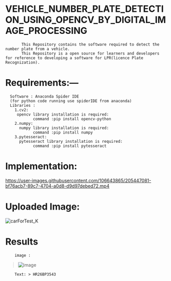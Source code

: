 <!--Minor_Project-->

# VEHICLE_NUMBER_PLATE_DETECTION_USING_OPENCV_BY_DIGITAL_IMAGE_PROCESSING
<!--
#  Abstract— 
><p>
           Vehicle Number plate detection plays a major role in many fields and areas.In this paper,a better and efficient method is 
           proposed to detect the vehicle number plate from an image.This method contains number plate recognization by using Open CV 
           and PYTESSERACT libraries.Open CV is used for taking image as input and converting image from RGB to grayscale,and detecting 
           numberplate by using Harr Cascadeclassifier and PYTESSERACT is used to convert the number plate image to list of words.  
</p>
-->
<!--   Explain about project --> 
           This Repository contains the software required to detect the number plate from a vehicle.
           This Repository is a open source for learners and developers for reference to developing a software for LPR(licence Plate Recognization).
           
<!--   Explain about project --> 
# Requirements:— 
> <p>
      Software : Anaconda Spider IDE
      (for python code running use spiderIDE from anaconda)
      Libraries : 
        1.cv2:
         opencv library installation is required:
                command :pip install opencv-python
        2.numpy:
          numpy library installation is required:
                command :pip install numpy
        3.pytesseract:
          pytesseract library installation is required:
                command :pip install pytesseract
     
  </p>
<!--
> <p>
     Files :
        1.xml file creation by reference :  https://medium.com/@vipulgote4/guide-to-make-custom-haar-cascade-xml-file-for-object-detection-with-opencv-6932e22c3f0e
  </p>
-->

<!--
# PPT : 
[VEHICLE PROJECT LAST 14.pptx](https://github.com/Srisrijakka1/VEHICLE_NUMBER_PLATE_DETECTION_USING_OPENCV_BY_DIGITAL_IMAGE_PROCESSING/files/10093117/VEHICLE.PROJECT.LAST.14.pptx)
-->

<!--
# Documentation:
[Uploading FNAL MINI PROJECT REPORT_9pdf.pdf…]()
-->


# Implementation:


https://user-images.githubusercontent.com/106643865/205447081-bf76acb7-89c7-4704-a0d8-d9d97debed72.mp4



# Uploaded Image:
 
 ![carForTest_K](https://user-images.githubusercontent.com/106643865/203996275-920d3647-8c76-4d37-8804-9829c14f5a2a.jpg)

# Results
 
        image : 
        
  >![image](https://user-images.githubusercontent.com/106643865/203996773-891c8bc4-3764-4510-943a-7b92fb68c431.png)
 
        Text: > HR26BP3543
